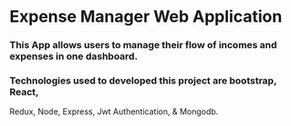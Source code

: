 # Expense Manager Web Application

### This App allows users to manage their flow of incomes and expenses in one dashboard.

### Technologies used to developed this project are bootstrap, React,
Redux, Node, Express, Jwt Authentication, & Mongodb.
